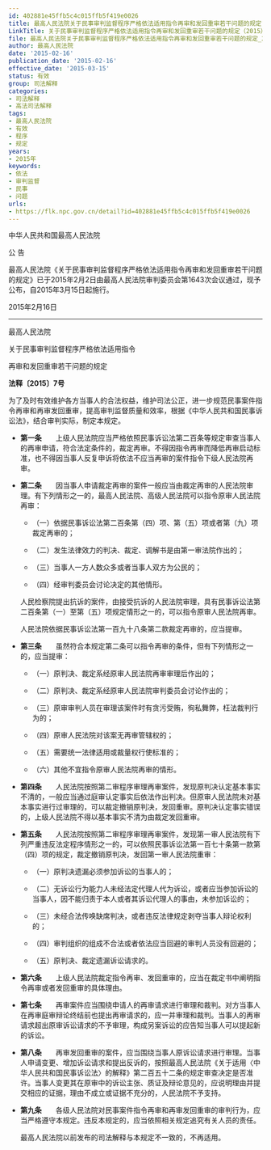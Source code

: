 ```yaml
---
id: 402881e45ffb5c4c015ffb5f419e0026
title: 最高人民法院关于民事审判监督程序严格依法适用指令再审和发回重审若干问题的规定
LinkTitle: 关于民事审判监督程序严格依法适用指令再审和发回重审若干问题的规定（2015）
file: 最高人民法院关于民事审判监督程序严格依法适用指令再审和发回重审若干问题的规定_20150216_402881e45ffb5c4c015ffb5f419e0026.docx
author: 最高人民法院
date: '2015-02-16'
publication_date: '2015-02-16'
effective_date: '2015-03-15'
status: 有效
group: 司法解释
categories:
- 司法解释
- 高法司法解释
tags:
- 最高人民法院
- 有效
- 程序
- 规定
years:
- 2015年
keywords:
- 依法
- 审判监督
- 民事
- 问题
urls:
- https://flk.npc.gov.cn/detail?id=402881e45ffb5c4c015ffb5f419e0026
---
```


中华人民共和国最高人民法院

公 告

最高人民法院《关于民事审判监督程序严格依法适用指令再审和发回重审若干问题的规定》已于2015年2月2日由最高人民法院审判委员会第1643次会议通过，现予公布，自2015年3月15日起施行。

2015年2月16日

---

最高人民法院

关于民事审判监督程序严格依法适用指令

再审和发回重审若干问题的规定

**法释〔2015〕7号**

为了及时有效维护各方当事人的合法权益，维护司法公正，进一步规范民事案件指令再审和再审发回重审，提高审判监督质量和效率，根据《中华人民共和国民事诉讼法》，结合审判实际，制定本规定。

- **第一条**　　上级人民法院应当严格依照民事诉讼法第二百条等规定审查当事人的再审申请，符合法定条件的，裁定再审。不得因指令再审而降低再审启动标准，也不得因当事人反复申诉将依法不应当再审的案件指令下级人民法院再审。

- **第二条**　　因当事人申请裁定再审的案件一般应当由裁定再审的人民法院审理。有下列情形之一的，最高人民法院、高级人民法院可以指令原审人民法院再审：

  - （一）依据民事诉讼法第二百条第（四）项、第（五）项或者第（九）项裁定再审的；

  - （二）发生法律效力的判决、裁定、调解书是由第一审法院作出的；

  - （三）当事人一方人数众多或者当事人双方为公民的；

  - （四）经审判委员会讨论决定的其他情形。

  人民检察院提出抗诉的案件，由接受抗诉的人民法院审理，具有民事诉讼法第二百条第（一）至第（五）项规定情形之一的，可以指令原审人民法院再审。

  人民法院依据民事诉讼法第一百九十八条第二款裁定再审的，应当提审。

- **第三条**　　虽然符合本规定第二条可以指令再审的条件，但有下列情形之一的，应当提审：

  - （一）原判决、裁定系经原审人民法院再审审理后作出的；

  - （二）原判决、裁定系经原审人民法院审判委员会讨论作出的；

  - （三）原审审判人员在审理该案件时有贪污受贿，徇私舞弊，枉法裁判行为的；

  - （四）原审人民法院对该案无再审管辖权的；

  - （五）需要统一法律适用或裁量权行使标准的；

  - （六）其他不宜指令原审人民法院再审的情形。

- **第四条**　　人民法院按照第二审程序审理再审案件，发现原判决认定基本事实不清的，一般应当通过庭审认定事实后依法作出判决。但原审人民法院未对基本事实进行过审理的，可以裁定撤销原判决，发回重审。原判决认定事实错误的，上级人民法院不得以基本事实不清为由裁定发回重审。

- **第五条**　　人民法院按照第二审程序审理再审案件，发现第一审人民法院有下列严重违反法定程序情形之一的，可以依照民事诉讼法第一百七十条第一款第（四）项的规定，裁定撤销原判决，发回第一审人民法院重审：

  - （一）原判决遗漏必须参加诉讼的当事人的；

  - （二）无诉讼行为能力人未经法定代理人代为诉讼，或者应当参加诉讼的当事人，因不能归责于本人或者其诉讼代理人的事由，未参加诉讼的；

  - （三）未经合法传唤缺席判决，或者违反法律规定剥夺当事人辩论权利的；

  - （四）审判组织的组成不合法或者依法应当回避的审判人员没有回避的；

  - （五）原判决、裁定遗漏诉讼请求的。

- **第六条**　　上级人民法院裁定指令再审、发回重审的，应当在裁定书中阐明指令再审或者发回重审的具体理由。

- **第七条**　　再审案件应当围绕申请人的再审请求进行审理和裁判。对方当事人在再审庭审辩论终结前也提出再审请求的，应一并审理和裁判。当事人的再审请求超出原审诉讼请求的不予审理，构成另案诉讼的应告知当事人可以提起新的诉讼。

- **第八条**　　再审发回重审的案件，应当围绕当事人原诉讼请求进行审理。当事人申请变更、增加诉讼请求和提出反诉的，按照最高人民法院《关于适用〈中华人民共和国民事诉讼法〉的解释》第二百五十二条的规定审查决定是否准许。当事人变更其在原审中的诉讼主张、质证及辩论意见的，应说明理由并提交相应的证据，理由不成立或证据不充分的，人民法院不予支持。

- **第九条**　　各级人民法院对民事案件指令再审和再审发回重审的审判行为，应当严格遵守本规定。违反本规定的，应当依照相关规定追究有关人员的责任。

  最高人民法院以前发布的司法解释与本规定不一致的，不再适用。
